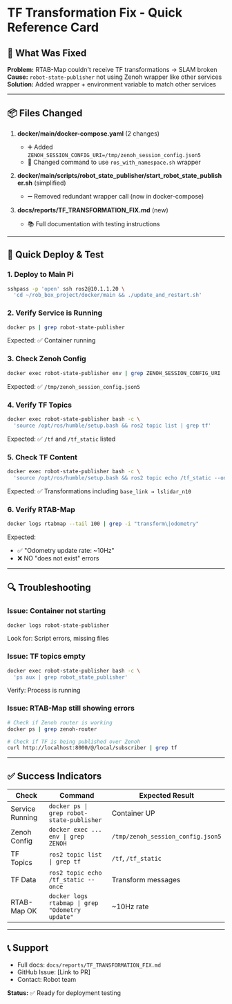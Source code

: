 # TF Transformation Fix - Quick Reference Card

## 🎯 What Was Fixed

**Problem:** RTAB-Map couldn't receive TF transformations → SLAM broken  
**Cause:** `robot-state-publisher` not using Zenoh wrapper like other services  
**Solution:** Added wrapper + environment variable to match other services

---

## 📦 Files Changed

1. **docker/main/docker-compose.yaml** (2 changes)
   - ➕ Added `ZENOH_SESSION_CONFIG_URI=/tmp/zenoh_session_config.json5`
   - 🔄 Changed command to use `ros_with_namespace.sh` wrapper

2. **docker/main/scripts/robot_state_publisher/start_robot_state_publisher.sh** (simplified)
   - ➖ Removed redundant wrapper call (now in docker-compose)

3. **docs/reports/TF_TRANSFORMATION_FIX.md** (new)
   - 📚 Full documentation with testing instructions

---

## 🚀 Quick Deploy & Test

### 1. Deploy to Main Pi
```bash
sshpass -p 'open' ssh ros2@10.1.1.20 \
  'cd ~/rob_box_project/docker/main && ./update_and_restart.sh'
```

### 2. Verify Service is Running
```bash
docker ps | grep robot-state-publisher
```
Expected: ✅ Container running

### 3. Check Zenoh Config
```bash
docker exec robot-state-publisher env | grep ZENOH_SESSION_CONFIG_URI
```
Expected: ✅ `/tmp/zenoh_session_config.json5`

### 4. Verify TF Topics
```bash
docker exec robot-state-publisher bash -c \
  'source /opt/ros/humble/setup.bash && ros2 topic list | grep tf'
```
Expected: ✅ `/tf` and `/tf_static` listed

### 5. Check TF Content
```bash
docker exec robot-state-publisher bash -c \
  'source /opt/ros/humble/setup.bash && ros2 topic echo /tf_static --once'
```
Expected: ✅ Transformations including `base_link → lslidar_n10`

### 6. Verify RTAB-Map
```bash
docker logs rtabmap --tail 100 | grep -i "transform\|odometry"
```
Expected:
- ✅ "Odometry update rate: ~10Hz"
- ❌ NO "does not exist" errors

---

## 🔍 Troubleshooting

### Issue: Container not starting
```bash
docker logs robot-state-publisher
```
Look for: Script errors, missing files

### Issue: TF topics empty
```bash
docker exec robot-state-publisher bash -c \
  'ps aux | grep robot_state_publisher'
```
Verify: Process is running

### Issue: RTAB-Map still showing errors
```bash
# Check if Zenoh router is working
docker ps | grep zenoh-router

# Check if TF is being published over Zenoh
curl http://localhost:8000/@/local/subscriber | grep tf
```

---

## ✅ Success Indicators

| Check | Command | Expected Result |
|-------|---------|----------------|
| Service Running | `docker ps \| grep robot-state-publisher` | Container UP |
| Zenoh Config | `docker exec ... env \| grep ZENOH` | `/tmp/zenoh_session_config.json5` |
| TF Topics | `ros2 topic list \| grep tf` | `/tf`, `/tf_static` |
| TF Data | `ros2 topic echo /tf_static --once` | Transform messages |
| RTAB-Map OK | `docker logs rtabmap \| grep "Odometry update"` | ~10Hz rate |

---

## 📞 Support

- Full docs: `docs/reports/TF_TRANSFORMATION_FIX.md`
- GitHub Issue: [Link to PR]
- Contact: Robot team

**Status:** ✅ Ready for deployment testing
